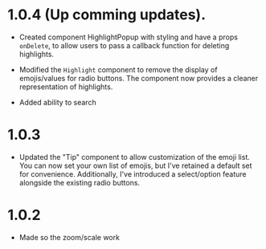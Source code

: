 # 1.0.4 (Up comming updates).

* Created component HighlightPopup with styling and have a props `onDelete`, to allow users to pass a callback function for deleting highlights. 

* Modified the `Highlight` component to remove the display of emojis/values for radio buttons. The component now provides a cleaner representation of highlights.

* Added ability to search


# 1.0.3

* Updated the "Tip" component to allow customization of the emoji list. You can now set your own list of emojis, but I've retained a default set for convenience. Additionally, I've introduced a select/option feature alongside the existing radio buttons.


# 1.0.2

* Made so the zoom/scale work